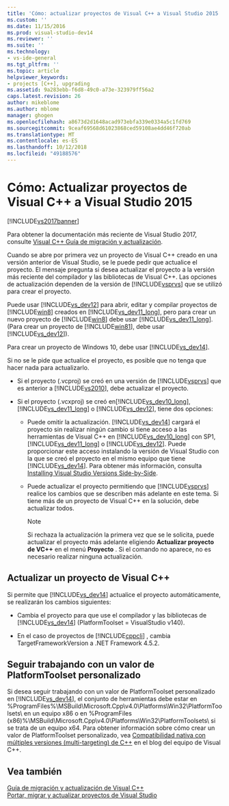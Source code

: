 ```yaml
---
title: 'Cómo: actualizar proyectos de Visual C++ a Visual Studio 2015 | Microsoft Docs'
ms.custom: ''
ms.date: 11/15/2016
ms.prod: visual-studio-dev14
ms.reviewer: ''
ms.suite: ''
ms.technology:
- vs-ide-general
ms.tgt_pltfrm: ''
ms.topic: article
helpviewer_keywords:
- projects [C++], upgrading
ms.assetid: 9a283ebb-f6d8-49c0-a73e-323979ff56a2
caps.latest.revision: 26
author: mikeblome
ms.author: mblome
manager: ghogen
ms.openlocfilehash: a8673d2d1648acad973ebfa339e0334a5c1fd769
ms.sourcegitcommit: 9ceaf69568d61023868ced59108ae4dd46f720ab
ms.translationtype: MT
ms.contentlocale: es-ES
ms.lasthandoff: 10/12/2018
ms.locfileid: "49188576"
---
```

# <a name="how-to-upgrade-visual-c-projects-to-visual-studio-2015"></a>Cómo: Actualizar proyectos de Visual C++ a Visual Studio 2015
[!INCLUDE[vs2017banner](../includes/vs2017banner.md)]

Para obtener la documentación más reciente de Visual Studio 2017, consulte [Visual C++ Guía de migración y actualización](https://docs.microsoft.com/en-us/cpp/porting/visual-cpp-porting-and-upgrading-guide).

Cuando se abre por primera vez un proyecto de Visual C++ creado en una versión anterior de Visual Studio, se le puede pedir que actualice el proyecto. El mensaje pregunta si desea actualizar el proyecto a la versión más reciente del compilador y las bibliotecas de Visual C++. Las opciones de actualización dependen de la versión de [!INCLUDE[vsprvs](../includes/vsprvs-md.md)] que se utilizó para crear el proyecto.  
  
 Puede usar [!INCLUDE[vs_dev12](../includes/vs-dev12-md.md)] para abrir, editar y compilar proyectos de [!INCLUDE[win8](../includes/win8-md.md)] creados en [!INCLUDE[vs_dev11_long](../includes/vs-dev11-long-md.md)], pero para crear un nuevo proyecto de [!INCLUDE[win8](../includes/win8-md.md)] debe usar [!INCLUDE[vs_dev11_long](../includes/vs-dev11-long-md.md)]. (Para crear un proyecto de [!INCLUDE[win81](../includes/win81-md.md)], debe usar [!INCLUDE[vs_dev12](../includes/vs-dev12-md.md)]).  
  
 Para crear un proyecto de Windows 10, debe usar [!INCLUDE[vs_dev14](../includes/vs-dev14-md.md)].  
  
 Si no se le pide que actualice el proyecto, es posible que no tenga que hacer nada para actualizarlo.  
  
-   Si el proyecto (.vcproj) se creó en una versión de [!INCLUDE[vsprvs](../includes/vsprvs-md.md)] que es anterior a [!INCLUDE[vs2010](../includes/vs2010-md.md)], debe actualizar el proyecto.  
  
-   Si el proyecto (.vcxproj) se creó en[!INCLUDE[vs_dev10_long](../includes/vs-dev10-long-md.md)], [!INCLUDE[vs_dev11_long](../includes/vs-dev11-long-md.md)] o [!INCLUDE[vs_dev12](../includes/vs-dev12-md.md)], tiene dos opciones:  
  
    -   Puede omitir la actualización. [!INCLUDE[vs_dev14](../includes/vs-dev14-md.md)] cargará el proyecto sin realizar ningún cambio si tiene acceso a las herramientas de Visual C++ en [!INCLUDE[vs_dev10_long](../includes/vs-dev10-long-md.md)] con SP1, [!INCLUDE[vs_dev11_long](../includes/vs-dev11-long-md.md)] o [!INCLUDE[vs_dev12](../includes/vs-dev12-md.md)]. Puede proporcionar este acceso instalando la versión de Visual Studio con la que se creó el proyecto en el mismo equipo que tiene [!INCLUDE[vs_dev14](../includes/vs-dev14-md.md)]. Para obtener más información, consulta [Installing Visual Studio Versions Side-by-Side](../install/install-visual-studio-versions-side-by-side.md).  
  
    -   Puede actualizar el proyecto permitiendo que [!INCLUDE[vsprvs](../includes/vsprvs-md.md)] realice los cambios que se describen más adelante en este tema. Si tiene más de un proyecto de Visual C++ en la solución, debe actualizar todos.  
  
        > [!NOTE]
        >  Si rechaza la actualización la primera vez que se le solicita, puede actualizar el proyecto más adelante eligiendo **Actualizar proyecto de VC++** en el menú **Proyecto** . Si el comando no aparece, no es necesario realizar ninguna actualización.  
  
## <a name="upgrading-a-visual-c-project"></a>Actualizar un proyecto de Visual C++  
 Si permite que [!INCLUDE[vs_dev14](../includes/vs-dev14-md.md)] actualice el proyecto automáticamente, se realizarán los cambios siguientes:  
  
-   Cambia el proyecto para que use el compilador y las bibliotecas de [!INCLUDE[vs_dev14](../includes/vs-dev14-md.md)] (PlatformToolset = VisualStudio v140).  
  
-   En el caso de proyectos de [!INCLUDE[cppcli](../includes/cppcli-md.md)] , cambia TargetFrameworkVersion a .NET Framework 4.5.2.  
  
## <a name="continuing-to-work-with-a-custom-platformtoolset"></a>Seguir trabajando con un valor de PlatformToolset personalizado  
 Si desea seguir trabajando con un valor de PlatformToolset personalizado en [!INCLUDE[vs_dev14](../includes/vs-dev14-md.md)], el conjunto de herramientas debe estar en %ProgramFiles%\MSBuild\Microsoft.Cpp\v4.0\Platforms\Win32\PlatformToolsets\ en un equipo x86 o en %ProgramFiles (x86)%\MSBuild\Microsoft.Cpp\v4.0\Platforms\Win32\PlatformToolsets\ si se trata de un equipo x64. Para obtener información sobre cómo crear un valor de PlatformToolset personalizado, vea [Compatibilidad nativa con múltiples versiones (multi-targeting) de C++](http://go.microsoft.com/fwlink/?LinkId=248587) en el blog del equipo de Visual C++.  
  
## <a name="see-also"></a>Vea también  
 [Guía de migración y actualización de Visual C++](http://msdn.microsoft.com/library/f5fbcc3d-aa72-41a6-ad9a-a706af2166fb)   
 [Portar, migrar y actualizar proyectos de Visual Studio](../porting/porting-migrating-and-upgrading-visual-studio-projects.md)

